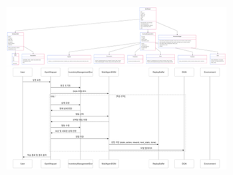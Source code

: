 ![Mermaid 다이어그램](MARL_DQN_mermaid_class_diagram.png)
![Mermaid 다이어그램](MARL_DQN_mermaid_sequence_diagram.png)
